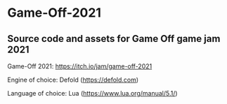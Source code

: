 # Game-Off-2021
Source code and assets for Game Off game jam 2021
-----
Game-Off 2021: https://itch.io/jam/game-off-2021

Engine of choice: Defold (https://defold.com)

Language of choice: Lua (https://www.lua.org/manual/5.1/)
